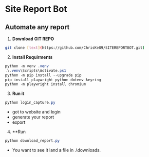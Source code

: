 # Site Report Bot

## Automate any report

1. **Download GIT REPO**

```bash
git clone [text](https://github.com/ChrisKe89/SITEREPORTBOT.git)
```
2. **Install Requirments**

```powershell
python -m venv .venv
.\.venv\Scripts\Activate.ps1
python -m pip install --upgrade pip
pip install playwright python-dotenv keyring
python -m playwright install chromium
```

3. **Run it**

```powershell
python login_capture.py
```
- got to website and login
- generate your report 
- export


4. **Run
```powershell
python download_report.py

```
- You want to see it land a file in .\downloads\.
